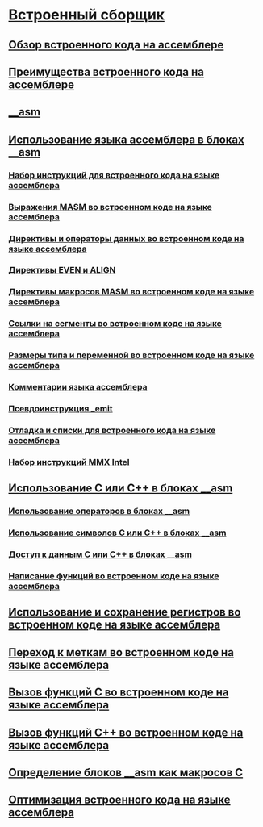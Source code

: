 # [Встроенный сборщик](inline-assembler.md)
## [Обзор встроенного кода на ассемблере](inline-assembler-overview.md)
## [Преимущества встроенного кода на ассемблере](advantages-of-inline-assembly.md)
## [__asm](asm.md)
## [Использование языка ассемблера в блоках __asm](using-assembly-language-in-asm-blocks.md)
### [Набор инструкций для встроенного кода на языке ассемблера](instruction-set-for-inline-assembly.md)
### [Выражения MASM во встроенном коде на языке ассемблера](masm-expressions-in-inline-assembly.md)
### [Директивы и операторы данных во встроенном коде на языке ассемблера](data-directives-and-operators-in-inline-assembly.md)
### [Директивы EVEN и ALIGN](even-and-align-directives.md)
### [Директивы макросов MASM во встроенном коде на языке ассемблера](masm-macro-directives-in-inline-assembly.md)
### [Ссылки на сегменты во встроенном коде на языке ассемблера](segment-references-in-inline-assembly.md)
### [Размеры типа и переменной во встроенном коде на языке ассемблера](type-and-variable-sizes-in-inline-assembly.md)
### [Комментарии языка ассемблера](assembly-language-comments.md)
### [Псевдоинструкция _emit](emit-pseudoinstruction.md)
### [Отладка и списки для встроенного кода на языке ассемблера](debugging-and-listings-for-inline-assembly.md)
### [Набор инструкций MMX Intel](intel-s-mmx-instruction-set.md)
## [Использование C или C++ в блоках __asm](using-c-or-cpp-in-asm-blocks.md)
### [Использование операторов в блоках __asm](using-operators-in-asm-blocks.md)
### [Использование символов C или C++ в блоках __asm](using-c-or-cpp-symbols-in-asm-blocks.md)
### [Доступ к данным C или C++ в блоках __asm](accessing-c-or-cpp-data-in-asm-blocks.md)
### [Написание функций во встроенном коде на языке ассемблера](writing-functions-with-inline-assembly.md)
## [Использование и сохранение регистров во встроенном коде на языке ассемблера](using-and-preserving-registers-in-inline-assembly.md)
## [Переход к меткам во встроенном коде на языке ассемблера](jumping-to-labels-in-inline-assembly.md)
## [Вызов функций C во встроенном коде на языке ассемблера](calling-c-functions-in-inline-assembly.md)
## [Вызов функций C++ во встроенном коде на языке ассемблера](calling-cpp-functions-in-inline-assembly.md)
## [Определение блоков __asm как макросов C](defining-asm-blocks-as-c-macros.md)
## [Оптимизация встроенного кода на языке ассемблера](optimizing-inline-assembly.md)
